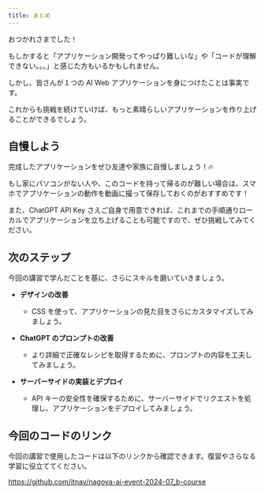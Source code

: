 ```yaml
---
title: まとめ
---
```


おつかれさまでした！

もしかすると「アプリケーション開発ってやっぱり難しいな」や「コードが理解できない。。。」と感じた方もいるかもしれません。

しかし、皆さんが１つの AI Web アプリケーションを身につけたことは事実です。

これからも挑戦を続けていけば、もっと素晴らしいアプリケーションを作り上げることができるでしょう。

## 自慢しよう

完成したアプリケーションをぜひ友達や家族に自慢しましょう！🔥

もし家にパソコンがない人や、このコードを持って帰るのが難しい場合は、スマホでアプリケーションの動作を動画に撮って保存しておくのがおすすめです！

また、ChatGPT API Key さえご自身で用意できれば、これまでの手順通りローカルでアプリケーションを立ち上げることも可能ですので、ぜひ挑戦してみてください。

## 次のステップ

今回の講習で学んだことを基に、さらにスキルを磨いていきましょう。

- **デザインの改善**

  - CSS を使って、アプリケーションの見た目をさらにカスタマイズしてみましょう。

- **ChatGPT のプロンプトの改善**

  - より詳細で正確なレシピを取得するために、プロンプトの内容を工夫してみましょう。

- **サーバーサイドの実装とデプロイ**
  - API キーの安全性を確保するために、サーバーサイドでリクエストを処理し、アプリケーションをデプロイしてみましょう。

## 今回のコードのリンク

今回の講習で使用したコードは以下のリンクから確認できます。復習やさらなる学習に役立ててください。

https://github.com/itnav/nagoya-ai-event-2024-07_b-course

